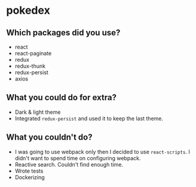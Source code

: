 # pokedex

## Which packages did you use?
- react
- react-paginate
- redux
- redux-thunk
- redux-persist
- axios

## What you could do for extra?
- Dark & light theme
- Integrated `redux-persist` and used it to keep the last theme.

## What you couldn't do?
- I was going to use webpack only then I decided to use `react-scripts`. I didn't want to spend time on configuring webpack.
- Reactive search. Couldn't find enough time.
- Wrote tests
- Dockerizing
